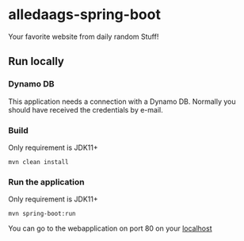 # alledaags-spring-boot

Your favorite website from daily random Stuff!

## Run locally
### Dynamo  DB
This application needs a connection with a Dynamo DB. 
Normally you should have received the credentials by e-mail.

### Build
Only requirement is JDK11+ 
```shell script
mvn clean install
```

### Run the application
Only requirement is JDK11+ 
```shell script
mvn spring-boot:run
```
You can go to the webapplication on port 80 on your [localhost](http://localhost)